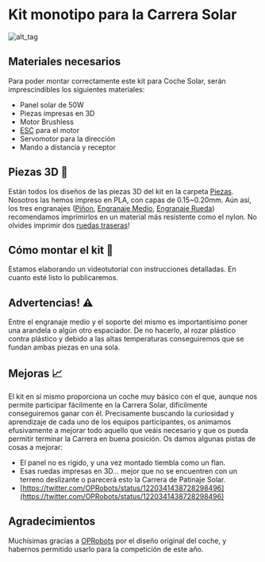 # Kit monotipo para la Carrera Solar

![alt_tag](https://raw.githubusercontent.com/OPRobots/FrankyTank/master/Images/Franky_Tank_v5.jpg)
## Materiales necesarios
Para poder montar correctamente este kit para Coche Solar, serán imprescindibles los siguientes materiales:
- Panel solar de 50W
- Piezas impresas en 3D
- Motor Brushless
- [ESC](https://en.wikipedia.org/wiki/Electronic_speed_control) para el motor
- Servomotor para la dirección
- Mando a distancia y receptor

## Piezas 3D 🧱

Están todos los diseños de las piezas 3D del kit en la carpeta [Piezas](Piezas). Nosotros las hemos impreso en PLA, con capas de 0.15~0.20mm. Aún así, los tres engranajes ([Piñon](Piezas/Piñon.stl), [Engranaje Medio](Piezas/Engranaje%20medio.stl), [Engranaje Rueda](Piezas/Engranaje%20Rueda.stl)) recomendamos imprimirlos en un material más resistente como el nylon.
No olvides imprimir dos [ruedas traseras](Piezas/Rueda%20trasera.stl)!

## Cómo montar el kit 🔧
Estamos elaborando un videotutorial con instrucciones detalladas. En cuanto esté listo lo publicaremos.

## Advertencias! ⚠️
Entre el engranaje medio y el soporte del mismo es importantísimo poner una arandela o algún otro espaciador. De no hacerlo, al rozar plástico contra plástico y debido a las altas temperaturas conseguiremos que se fundan ambas piezas en una sola.

## Mejoras 📈
El kit en sí mismo proporciona un coche muy básico con el que, aunque nos permite participar fácilmente en la Carrera Solar, difícilmente conseguiremos ganar con él. 
Precisamente buscando la curiosidad y aprendizaje de cada uno de los equipos participantes, os animamos efusivamente a mejorar todo aquello que veáis necesario y que os pueda permitir terminar la Carrera en buena posición.
Os damos algunas pistas de cosas a mejorar:
- El panel no es rígido, y una vez montado tiembla como un flan.
- Esas ruedas impresas en 3D... mejor que no se encuentren con un terreno deslizante o parecerá esto la Carrera de Patinaje Solar.
- [https://twitter.com/OPRobots/status/1220341438728298496](https://twitter.com/OPRobots/status/1220341438728298496)

## Agradecimientos
Muchísimas gracias a [OPRobots](https://github.com/OPRobots) por el diseño original del coche, y habernos permitido usarlo para la competición de este año.


